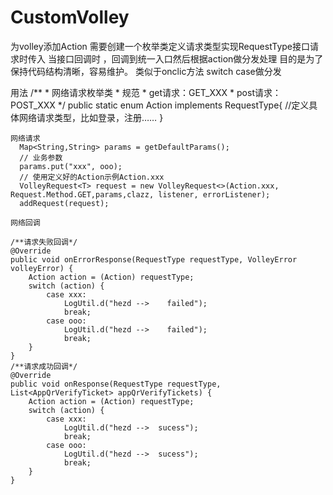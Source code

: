 # CustomVolley
为volley添加Action
需要创建一个枚举类定义请求类型实现RequestType接口请求时传入
当接口回调时 ，回调到统一入口然后根据action做分发处理
目的是为了保持代码结构清晰，容易维护。
类似于onclic方法 switch case做分发


用法
    /**
     * 网络请求枚举类
     * 规范
     * get请求：GET_XXX
     * post请求：POST_XXX
     */
    public static enum Action implements RequestType{
    //定义具体网络请求类型，比如登录，注册……
    }
    
    网络请求
      Map<String,String> params = getDefaultParams();
      // 业务参数
      params.put("xxx", ooo);
      // 使用定义好的Action示例Action.xxx
      VolleyRequest<T> request = new VolleyRequest<>(Action.xxx, Request.Method.GET,params,clazz, listener, errorListener);
      addRequest(request);
    
    网络回调
    
    /**请求失败回调*/
    @Override
    public void onErrorResponse(RequestType requestType, VolleyError volleyError) {
        Action action = (Action) requestType;
        switch (action) {
            case xxx:
                LogUtil.d("hezd -->    failed");
                break;
            case ooo:
                LogUtil.d("hezd -->    failed");
                break;
        }
    }
    /**请求成功回调*/
    @Override
    public void onResponse(RequestType requestType, List<AppQrVerifyTicket> appQrVerifyTickets) {
        Action action = (Action) requestType;
        switch (action) {
            case xxx:
                LogUtil.d("hezd -->  sucess");
                break;
            case ooo:
                LogUtil.d("hezd -->  sucess");
                break;
        }
    }
